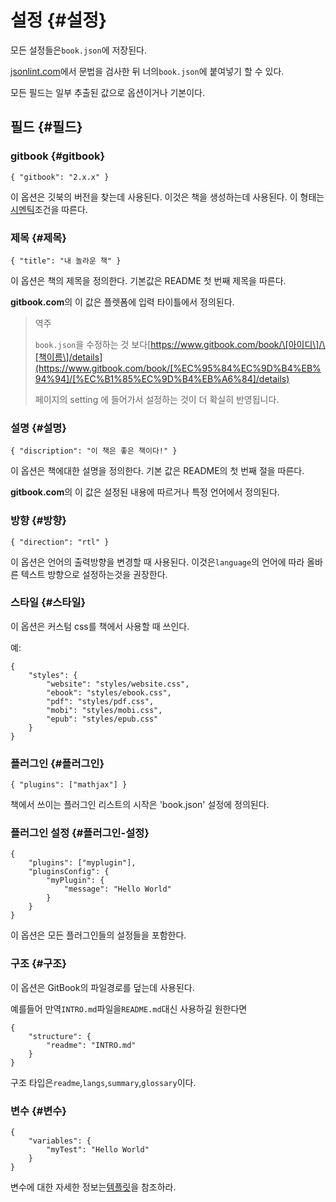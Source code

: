 # 설정 {#설정}

모든 설정들은`book.json`에 저장된다.

[jsonlint.com](http://jsonlint.com/)에서 문법을 검사한 뒤 너의`book.json`에 붙여넣기 할 수 있다.

모든 필드는 일부 추출된 값으로 옵션이거나 기본이다.

## 필드 {#필드}

### gitbook {#gitbook}

```
{ "gitbook": "2.x.x" }

```

이 옵션은 깃북의 버전을 찾는데 사용된다. 이것은 책을 생성하는데 사용된다. 이 형태는[시멘틱](http://semver.org/)조건을 따른다.

### 제목 {#제목}

```
{ "title": "내 놀라운 책" }

```

이 옵션은 책의 제목을 정의한다. 기본값은 README 첫 번째 제목을 따른다.

**gitbook.com**의 이 값은 플렛폼에 입력 타이틀에서 정의된다.

> 역주
>
> `book.json`을 수정하는 것 보다[https://www.gitbook.com/book/\[아이디\]/\[책이름\]/details](https://www.gitbook.com/book/[%EC%95%84%EC%9D%B4%EB%94%94]/[%EC%B1%85%EC%9D%B4%EB%A6%84]/details)
>
> 페이지의 setting 에 들어가서 설정하는 것이 더 확실히 반영됩니다.

### 설명 {#설명}

```
{ "discription": "이 책은 좋은 책이다!" }

```

이 옵션은 책에대한 설명을 정의한다. 기본 값은 README의 첫 번째 절을 따른다.

**gitbook.com**의 이 값은 설정된 내용에 따르거나 특정 언어에서 정의된다.

### 방향 {#방향}

```
{ "direction": "rtl" }

```

이 옵션은 언어의 출력방향을 변경할 때 사용된다. 이것은`language`의 언어에 따라 올바른 텍스트 방향으로 설정하는것을 권장한다.

### 스타일 {#스타일}

이 옵션은 커스텀 css를 책에서 사용할 때 쓰인다.

예:

```
{
    "styles": {
        "website": "styles/website.css",
        "ebook": "styles/ebook.css",
        "pdf": "styles/pdf.css",
        "mobi": "styles/mobi.css",
        "epub": "styles/epub.css"
    }
}

```

### 플러그인 {#플러그인}

```
{ "plugins": ["mathjax"] }

```

책에서 쓰이는 플러그인 리스트의 시작은 'book.json' 설정에 정의된다.

### 플러그인 설정 {#플러그인-설정}

```
{
    "plugins": ["myplugin"],
    "pluginsConfig": {
        "myPlugin": {
            "message": "Hello World"
        }
    }
}

```

이 옵션은 모든 플러그인들의 설정들을 포함한다.

### 구조 {#구조}

이 옵션은 GitBook의 파일경로를 덮는데 사용된다.

예를들어 만역`INTRO.md`파일을`README.md`대신 사용하길 원한다면

```
{
    "structure": {
        "readme": "INTRO.md"
    }
}

```

구조 타입은`readme`,`langs`,`summary`,`glossary`이다.

### 변수 {#변수}

```
{
    "variables": {
        "myTest": "Hello World"
    }
}

```

변수에 대한 자세한 정보는[템플릿](https://bluekms21.gitbooks.io/gitbookhelp_kr/content/1.9.%20%ED%85%9C%ED%94%8C%EB%A6%BF.md)을 참조하라.

